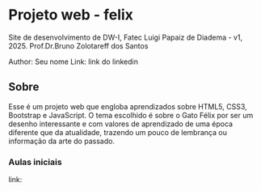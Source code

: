 # Projeto web - felix
Site de desenvolvimento de DW-I, Fatec Luigi Papaiz de Diadema - v1, 2025.
Prof.Dr.Bruno Zolotareff dos Santos

Author: Seu nome
Link: link do linkedin

## Sobre
Esse é um projeto web que engloba aprendizados sobre HTML5, CSS3, Bootstrap e JavaScript. O tema escolhido é sobre o Gato Félix por ser um desenho interessante e com valores de aprendizado de uma época diferente que da atualidade, trazendo um pouco de lembrança ou informação da arte do passado.

### Aulas iniciais
link:
